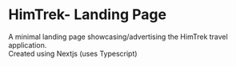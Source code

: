 # HimTrek- Landing Page
A minimal landing page showcasing/advertising the HimTrek travel application. <br>
Created using Nextjs (uses Typescript)
